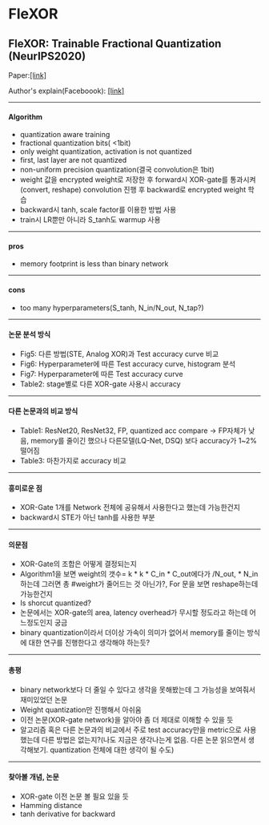 # FleXOR
## FleXOR: Trainable Fractional Quantization (NeurIPS2020)
Paper:[[link]](https://arxiv.org/abs/2009.04126)

Author's explain(Faceboook): [[link]](https://www.facebook.com/groups/TensorFlowKR/permalink/1309523079388747)
- - -
#### Algorithm
- quantization aware training
- fractional quantization bits( <1bit)
- only weight quantization, activation is not quantized
- first, last layer are not quantized
- non-uniform precision quantization(결국 convolution은 1bit)
- weight 값을 encrypted weight로 저장한 후 forward시 XOR-gate를 통과시켜(convert, reshape) convolution 진행 후 backward로 encrypted weight 학습
- backward시 tanh, scale factor를 이용한 방법 사용
- train시 LR뿐만 아니라 S_tanh도 warmup 사용
- - -
#### pros
- memory footprint is less than binary network
- - -
#### cons
- too many hyperparameters(S_tanh, N_in/N_out, N_tap?)
- - -
#### 논문 분석 방식
- Fig5: 다른 방법(STE, Analog XOR)과 Test accuracy curve 비교
- Fig6: Hyperparameter에 따른 Test accuracy curve, histogram 분석
- Fig7: Hyperparameter에 따른 Test accuracy curve
- Table2: stage별로 다른 XOR-gate 사용시 accuracy 
- - -
#### 다른 논문과의 비교 방식
- Table1: ResNet20, ResNet32, FP, quantized acc compare
	-> FP자체가 낮음, memory를 줄이긴 했으나 다른모델(LQ-Net, DSQ) 보다 accuracy가 1~2% 떨어짐
- Table3: 마찬가지로 accuracy 비교
- - -
#### 흥미로운 점
- XOR-Gate 1개를 Network 전체에 공유해서 사용한다고 했는데 가능한건지
- backward시 STE가 아닌 tanh를 사용한 부분
- - -
#### 의문점
- XOR-Gate의 조합은 어떻게 결정되는지
- Algorithm1을 보면 weight의 갯수= k * k * C_in * C_out에다가 /N_out, * N_in하는데 그러면 총 #weight가 줄어드는 것 아닌가?, For 문을 보면 reshape하는데 가능한건지
- Is shorcut quantized?
- 논문에서는 XOR-gate의 area, latency overhead가 무시할 정도라고 하는데 어느정도인지 궁금
- binary quantization이라서 더이상 가속이 의미가 없어서 memory를 줄이는 방식에 대한 연구를 진행한다고 생각해야 하는듯?
- - -
#### 총평
- binary network보다 더 줄일 수 있다고 생각을 못해봤는데 그 가능성을 보여줘서 재미있었던 논문
- Weight quantization만 진행해서 아쉬움
- 이전 논문(XOR-gate network)을 알아야 좀 더 제대로 이해할 수 있을 듯
- 알고리즘 혹은 다른 논문과의 비교에서 주로 test accuracy만을 metric으로 사용했는데 다른 방법은 없는지?(나도 지금은 생각나는게 없음. 다른 논문 읽으면서 생각해보기. quantization 전체에 대한 생각이 될 수도)
- - -
#### 찾아볼 개념, 논문
- XOR-gate 이전 논문 볼 필요 있을 듯
- Hamming distance
- tanh derivative for backward


